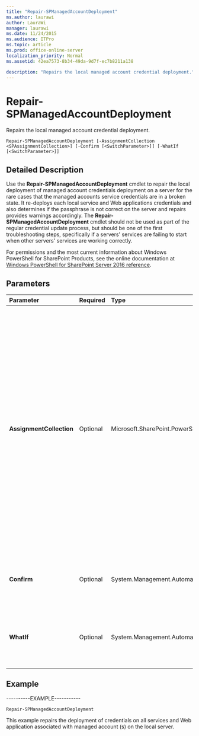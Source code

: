 ```yaml
---
title: "Repair-SPManagedAccountDeployment"
ms.author: laurawi
author: LauraWi
manager: laurawi
ms.date: 11/24/2015
ms.audience: ITPro
ms.topic: article
ms.prod: office-online-server
localization_priority: Normal
ms.assetid: 42ea7573-8b34-49da-9d7f-ec7b8211a138

description: "Repairs the local managed account credential deployment."
---
```


# Repair-SPManagedAccountDeployment

Repairs the local managed account credential deployment.
  
```
Repair-SPManagedAccountDeployment [-AssignmentCollection <SPAssignmentCollection>] [-Confirm [<SwitchParameter>]] [-WhatIf [<SwitchParameter>]]
```

## Detailed Description

Use the **Repair-SPManagedAccountDeployment** cmdlet to repair the local deployment of managed account credentials deployment on a server for the rare cases that the managed accounts service credentials are in a broken state. It re-deploys each local service and Web applications credentials and also determines if the passphrase is not correct on the server and repairs provides warnings accordingly. The **Repair-SPManagedAccountDeployment** cmdlet should not be used as part of the regular credential update process, but should be one of the first troubleshooting steps, specifically if a servers' services are failing to start when other servers' services are working correctly. 
  
For permissions and the most current information about Windows PowerShell for SharePoint Products, see the online documentation at [Windows PowerShell for SharePoint Server 2016 reference](https://go.microsoft.com/fwlink/p/?LinkId=671715).
  
## Parameters

|**Parameter**|**Required**|**Type**|**Description**|
|:-----|:-----|:-----|:-----|
|**AssignmentCollection** <br/> |Optional  <br/> |Microsoft.SharePoint.PowerShell.SPAssignmentCollection  <br/> |Manages objects for the purpose of proper disposal. Use of objects, such as **SPWeb** or **SPSite**, can use large amounts of memory and use of these objects in Windows PowerShell scripts requires proper memory management. Using the **SPAssignment** object, you can assign objects to a variable and dispose of the objects after they are needed to free up memory. When **SPWeb**, **SPSite**, or **SPSiteAdministration** objects are used, the objects are automatically disposed of if an assignment collection or the **Global** parameter is not used.  <br/> > [!NOTE]> When the **Global** parameter is used, all objects are contained in the global store. If objects are not immediately used, or disposed of by using the **Stop-SPAssignment** command, an out-of-memory scenario can occur.           |
|**Confirm** <br/> |Optional  <br/> |System.Management.Automation.SwitchParameter  <br/> |Prompts you for confirmation before executing the command. For more information, type the following command: **get-help about_commonparameters** <br/> |
|**WhatIf** <br/> |Optional  <br/> |System.Management.Automation.SwitchParameter  <br/> |Displays a message that describes the effect of the command instead of executing the command. For more information, type the following command: **get-help about_commonparameters** <br/> |
   
## Example

----------EXAMPLE----------- 
  
```
Repair-SPManagedAccountDeployment
```

This example repairs the deployment of credentials on all services and Web application associated with managed account (s) on the local server.
  

